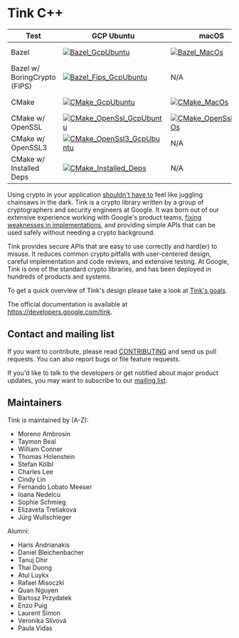 # Tink C++

<!-- GCP Ubuntu --->

[bazel_gcp_ubuntu]: https://storage.googleapis.com/tink-kokoro-build-badges/tink-cc-bazel-gcp-ubuntu.svg
[bazel_fips_gcp_ubuntu]: https://storage.googleapis.com/tink-kokoro-build-badges/tink-cc-bazel-fips-gcp-ubuntu.svg
[cmake_gcp_ubuntu]: https://storage.googleapis.com/tink-kokoro-build-badges/tink-cc-cmake-gcp-ubuntu.svg
[cmake_openssl_gcp_ubuntu]: https://storage.googleapis.com/tink-kokoro-build-badges/tink-cc-cmake-openssl-gcp-ubuntu.svg
[cmake_openssl3_gcp_ubuntu]: https://storage.googleapis.com/tink-kokoro-build-badges/tink-cc-cmake-openssl3-gcp-ubuntu.svg
[cmake_installed_deps_gcp_ubuntu]: https://storage.googleapis.com/tink-kokoro-build-badges/tink-cc-cmake-installed_deps-gcp-ubuntu.svg

<!-- macOS --->

[bazel_macos]: https://storage.googleapis.com/tink-kokoro-build-badges/tink-cc-bazel-macos-external.svg
[cmake_macos]: https://storage.googleapis.com/tink-kokoro-build-badges/tink-cc-cmake-macos-external.svg
[cmake_openssl_macos]: https://storage.googleapis.com/tink-kokoro-build-badges/tink-cc-cmake-openssl-macos-external.svg

<!-- GCP Windows --->

[bazel_gcp_windows]: https://storage.googleapis.com/tink-kokoro-build-badges/tink-cc-bazel-gcp-windows.svg
[cmake_gcp_windows]: https://storage.googleapis.com/tink-kokoro-build-badges/tink-cc-cmake-gcp-windows.svg

**Test**                     | **GCP Ubuntu**                                                | **macOS**                                        | **GCP Windows**
---------------------------- | ------------------------------------------------------------- | ------------------------------------------------ | ---------------
Bazel                        | [![Bazel_GcpUbuntu][bazel_gcp_ubuntu]](#)                     | [![Bazel_MacOs][bazel_macos]](#)                 | [![Bazel_GcpWindows][bazel_gcp_windows]](#)
Bazel w/ BoringCrypto (FIPS) | [![Bazel_Fips_GcpUbuntu][bazel_fips_gcp_ubuntu]](#)           | N/A                                              | N/A
CMake                        | [![CMake_GcpUbuntu][cmake_gcp_ubuntu]](#)                     | [![CMake_MacOs][cmake_macos]](#)                 | [![CMake_GcpWindows][cmake_gcp_windows]](#)
CMake w/ OpenSSL             | [![CMake_OpenSsl_GcpUbuntu][cmake_openssl_gcp_ubuntu]](#)     | [![CMake_OpenSsl_MacOs][cmake_openssl_macos]](#) | N/A
CMake w/ OpenSSL3            | [![CMake_OpenSsl3_GcpUbuntu][cmake_openssl3_gcp_ubuntu]](#)   | N/A                                              | N/A
CMake w/ Installed Deps      | [![CMake_Installed_Deps][cmake_installed_deps_gcp_ubuntu]](#) | N/A                                              | N/A


Using crypto in your application [shouldn't have to][devs_are_users_too_slides]
feel like juggling chainsaws in the dark. Tink is a crypto library written by a
group of cryptographers and security engineers at Google. It was born out of our
extensive experience working with Google's product teams,
[fixing weaknesses in implementations](https://github.com/google/wycheproof),
and providing simple APIs that can be used safely without needing a crypto
background.

Tink provides secure APIs that are easy to use correctly and hard(er) to misuse.
It reduces common crypto pitfalls with user-centered design, careful
implementation and code reviews, and extensive testing. At Google, Tink is one
of the standard crypto libraries, and has been deployed in hundreds of products
and systems.

To get a quick overview of Tink's design please take a look at
[Tink's goals](https://developers.google.com/tink/design/goals_of_tink).

The official documentation is available at https://developers.google.com/tink.

[devs_are_users_too_slides]: https://www.usenix.org/sites/default/files/conference/protected-files/hotsec15_slides_green.pdf

## Contact and mailing list

If you want to contribute, please read [CONTRIBUTING](docs/CONTRIBUTING.md) and
send us pull requests. You can also report bugs or file feature requests.

If you'd like to talk to the developers or get notified about major product
updates, you may want to subscribe to our
[mailing list](https://groups.google.com/forum/#!forum/tink-users).

## Maintainers

Tink is maintained by (A-Z):

-   Moreno Ambrosin
-   Taymon Beal
-   William Conner
-   Thomas Holenstein
-   Stefan Kölbl
-   Charles Lee
-   Cindy Lin
-   Fernando Lobato Meeser
-   Ioana Nedelcu
-   Sophie Schmieg
-   Elizaveta Tretiakova
-   Jürg Wullschleger

Alumni:

-   Haris Andrianakis
-   Daniel Bleichenbacher
-   Tanuj Dhir
-   Thai Duong
-   Atul Luykx
-   Rafael Misoczki
-   Quan Nguyen
-   Bartosz Przydatek
-   Enzo Puig
-   Laurent Simon
-   Veronika Slívová
-   Paula Vidas
